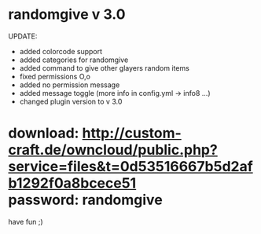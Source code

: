 randomgive v 3.0
==========

UPDATE:                                                                                                                   
 - added colorcode support 
 - added categories for randomgive
 - added command to give other glayers random items
 - fixed permissions O,o
 - added no permission message
 - added message toggle (more info in config.yml -> info8 ...)
 - changed plugin version to v 3.0

download: http://custom-craft.de/owncloud/public.php?service=files&t=0d53516667b5d2afb1292f0a8bcece51                     
password: randomgive                                                                                                       
==========

have fun ;)
